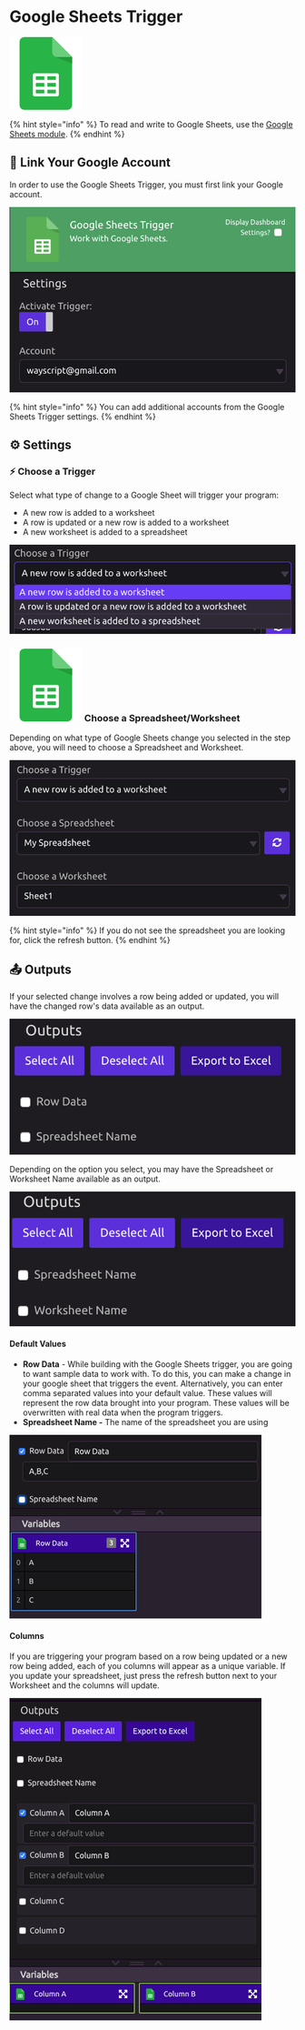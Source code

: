 # Google Sheets Trigger

![Run your program when a Google Sheet changes.](../../.gitbook/assets/google_sheets.png)

{% hint style="info" %}
To read and write to Google Sheets, use the [Google Sheets module](../modules/google-sheets.md).
{% endhint %}

## 🔗 Link Your Google Account

In order to use the Google Sheets Trigger, you must first link your Google account.

![](../../.gitbook/assets/screen-shot-2019-07-15-at-11.11.36-am.png)

{% hint style="info" %}
You can add additional accounts from the Google Sheets Trigger settings.
{% endhint %}

## ⚙ Settings

### ⚡ Choose a Trigger

Select what type of change to a Google Sheet will trigger your program:

* A new row is added to a worksheet
* A row is updated or a new row is added to a worksheet
* A new worksheet is added to a spreadsheet

![](../../.gitbook/assets/screen-shot-2019-07-15-at-11.23.05-am.png)

### ![](../../.gitbook/assets/google_sheets.png) Choose a Spreadsheet/Worksheet

Depending on what type of Google Sheets change you selected in the step above, you will need to choose a Spreadsheet and Worksheet.

![](../../.gitbook/assets/screen-shot-2019-07-15-at-11.27.31-am.png)

{% hint style="info" %}
If you do not see the spreadsheet you are looking for, click the refresh button.
{% endhint %}

## 📤 Outputs

If your selected change involves a row being added or updated, you will have the changed row's data available as an output.

![](../../.gitbook/assets/screen-shot-2019-07-15-at-11.12.32-am.png)

Depending on the option you select, you may have the Spreadsheet or Worksheet Name available as an output.

![](../../.gitbook/assets/screen-shot-2019-07-15-at-11.12.49-am.png)

#### Default Values

* **Row Data** - While building with the Google Sheets trigger, you are going to want sample data to work with. To do this, you can make a change in your google sheet that triggers the event. Alternatively, you can enter comma separated values into your default value. These values will represent the row data brought into your program. These values will be overwritten with real data when the program triggers. 
* **Spreadsheet Name -** The name of the spreadsheet you are using

![](../../.gitbook/assets/row_data_trigger.png)

#### **Columns**

If you are triggering your program based on a row being updated or a new row being added, each of you columns will appear as a unique variable. If you update your spreadsheet, just press the refresh button next to your Worksheet and the columns will update. 

![You can import the values of each column as variables](../../.gitbook/assets/gs_trigger_cols.png)

 

